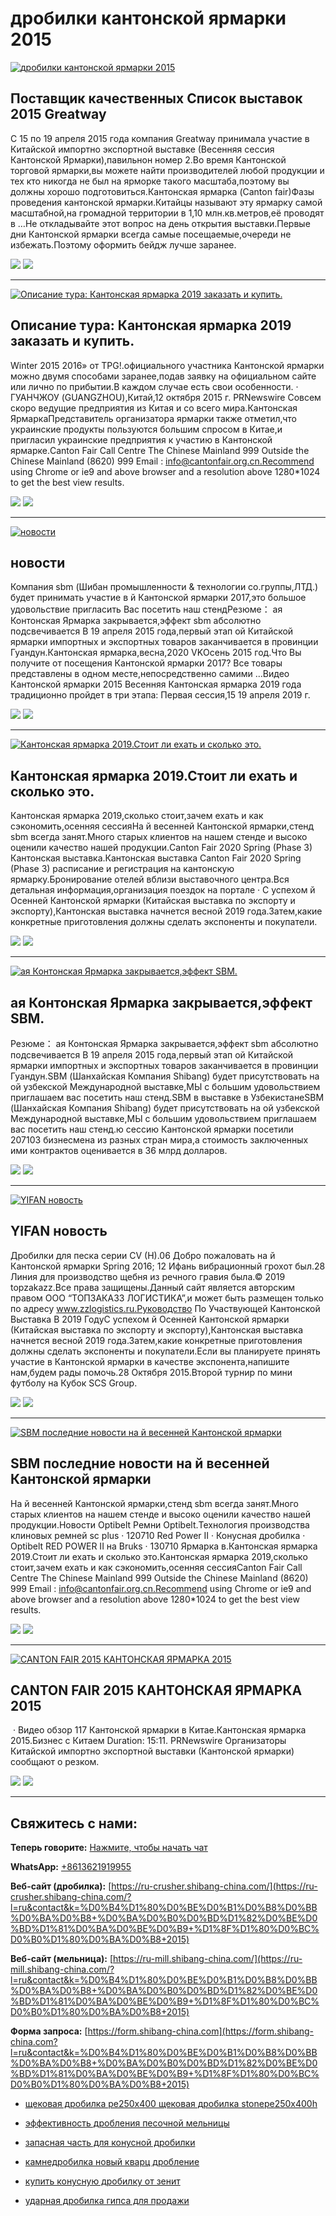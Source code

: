 # дробилки кантонской ярмарки 2015

<a href="https://swt.shibang-china.com/?l=ru&img&k=%D0%B4%D1%80%D0%BE%D0%B1%D0%B8%D0%BB%D0%BA%D0%B8+%D0%BA%D0%B0%D0%BD%D1%82%D0%BE%D0%BD%D1%81%D0%BA%D0%BE%D0%B9+%D1%8F%D1%80%D0%BC%D0%B0%D1%80%D0%BA%D0%B8+2015" target="_blank">![дробилки кантонской ярмарки 2015](http://static.shibang-china.com/all-800x300/477.jpg)</a>

## Поставщик качественных Список выставок 2015 Greatway
С 15 по 19 апреля 2015 года компания Greatway принимала участие в Китайской импортно экспортной выставке (Весенняя сессия Кантонской Ярмарки),павильнон номер 2.Во время Кантонской торговой ярмарки,вы можете найти производителей любой продукции и тех кто никогда не был на ярморке такого масштаба,поэтому вы должны хорошо подготовиться.Кантонская ярмарка (Canton fair)Фазы проведения кантонской ярмарки.Китайцы называют эту ярмарку самой масштабной,на громадной территории в 1,10 млн.кв.метров,её проводят в …Не откладывайте этот вопрос на день открытия выставки.Первые дни Кантонской ярмарки всегда самые посещаемые,очереди не избежать.Поэтому оформить бейдж лучше заранее.


<a href="https://whatsapp.shibangsoft.com/WhatsApp.php" target="_blank" title="WhatsApp">![](http://static.shibang-china.com/icon/whatsapp.png)</a> <a href="https://swt.shibang-china.com/?l=ru&icon&k=%D0%B4%D1%80%D0%BE%D0%B1%D0%B8%D0%BB%D0%BA%D0%B8+%D0%BA%D0%B0%D0%BD%D1%82%D0%BE%D0%BD%D1%81%D0%BA%D0%BE%D0%B9+%D1%8F%D1%80%D0%BC%D0%B0%D1%80%D0%BA%D0%B8+2015" target="_blank">![](http://static.shibang-china.com/icon/chat-ru.png)</a>

---

<a href="https://swt.shibang-china.com/?l=ru&img&k=%D0%B4%D1%80%D0%BE%D0%B1%D0%B8%D0%BB%D0%BA%D0%B8+%D0%BA%D0%B0%D0%BD%D1%82%D0%BE%D0%BD%D1%81%D0%BA%D0%BE%D0%B9+%D1%8F%D1%80%D0%BC%D0%B0%D1%80%D0%BA%D0%B8+2015" target="_blank">![Описание тура: Кантонская ярмарка 2019 заказать и купить.](http://static.shibang-china.com/all-800x300/581.jpg)</a>

## Описание тура: Кантонская ярмарка 2019 заказать и купить.
Winter 2015 2016&#187; от TPG!.официального участника Кантонской ярмарки можно двумя способами заранее,подав заявку на официальном сайте или лично по прибытии.В каждом случае есть свои особенности.&nbsp;&#0183;&#32;ГУАНЧЖОУ (GUANGZHOU),Китай,12 октября 2015 г. PRNewswire  Совсем скоро ведущие предприятия из Китая и со всего мира.Кантонская ЯрмаркаПредставитель организатора ярмарки также отметил,что украинские продукты пользуются большим спросом в Китае,и пригласил украинские предприятия к участию в Кантонской ярмарке.Canton Fair Call Centre The Chinese Mainland 999 Outside the Chinese Mainland (8620) 999 Email : info@cantonfair.org.cn.Recommend using Chrome or ie9 and above browser and a resolution above 1280*1024 to get the best view results.


<a href="https://whatsapp.shibangsoft.com/WhatsApp.php" target="_blank" title="WhatsApp">![](http://static.shibang-china.com/icon/whatsapp.png)</a> <a href="https://swt.shibang-china.com/?l=ru&icon&k=%D0%B4%D1%80%D0%BE%D0%B1%D0%B8%D0%BB%D0%BA%D0%B8+%D0%BA%D0%B0%D0%BD%D1%82%D0%BE%D0%BD%D1%81%D0%BA%D0%BE%D0%B9+%D1%8F%D1%80%D0%BC%D0%B0%D1%80%D0%BA%D0%B8+2015" target="_blank">![](http://static.shibang-china.com/icon/chat-ru.png)</a>

---

<a href="https://swt.shibang-china.com/?l=ru&img&k=%D0%B4%D1%80%D0%BE%D0%B1%D0%B8%D0%BB%D0%BA%D0%B8+%D0%BA%D0%B0%D0%BD%D1%82%D0%BE%D0%BD%D1%81%D0%BA%D0%BE%D0%B9+%D1%8F%D1%80%D0%BC%D0%B0%D1%80%D0%BA%D0%B8+2015" target="_blank">![новости](http://static.shibang-china.com/all-800x300/1475.jpg)</a>

## новости
Компания sbm (Шибан промышленности &amp; технологии co.группы,ЛТД.) будет принимать участие в й Кантонской ярмарки 2017,это большое удовольствие пригласить Вас посетить наш стендРезюме： ая Контонская Ярмарка закрывается,эффект sbm абсолютно подсвечивается В 19 апреля 2015 года,первый этап ой Китайской ярмарки импортных и экспортных товаров заканчивается в провинции Гуандун.Кантонская ярмарка,весна,2020 VKОсень 2015 год.Что Вы получите от посещения Кантонской ярмарки 2017? Все товары представлены в одном месте,непосредственно самими …Видео Кантонской ярмарки 2015 Весенняя Кантонская ярмарка 2019 года традиционно пройдет в три этапа: Первая сессия,15 19 апреля 2019 г.


<a href="https://whatsapp.shibangsoft.com/WhatsApp.php" target="_blank" title="WhatsApp">![](http://static.shibang-china.com/icon/whatsapp.png)</a> <a href="https://swt.shibang-china.com/?l=ru&icon&k=%D0%B4%D1%80%D0%BE%D0%B1%D0%B8%D0%BB%D0%BA%D0%B8+%D0%BA%D0%B0%D0%BD%D1%82%D0%BE%D0%BD%D1%81%D0%BA%D0%BE%D0%B9+%D1%8F%D1%80%D0%BC%D0%B0%D1%80%D0%BA%D0%B8+2015" target="_blank">![](http://static.shibang-china.com/icon/chat-ru.png)</a>

---

<a href="https://swt.shibang-china.com/?l=ru&img&k=%D0%B4%D1%80%D0%BE%D0%B1%D0%B8%D0%BB%D0%BA%D0%B8+%D0%BA%D0%B0%D0%BD%D1%82%D0%BE%D0%BD%D1%81%D0%BA%D0%BE%D0%B9+%D1%8F%D1%80%D0%BC%D0%B0%D1%80%D0%BA%D0%B8+2015" target="_blank">![Кантонская ярмарка 2019.Стоит ли ехать и сколько это.](http://static.shibang-china.com/all-800x300/1241.jpg)</a>

## Кантонская ярмарка 2019.Стоит ли ехать и сколько это.
Кантонская ярмарка 2019,сколько стоит,зачем ехать и как сэкономить,осенняя сессияНа й весенней Кантонской ярмарки,стенд sbm всегда занят.Много старых клиентов на нашем стенде и высоко оценили качество нашей продукции.Canton Fair 2020 Spring (Phase 3) Кантонская выставка.Кантонская выставка Canton Fair 2020 Spring (Phase 3) расписание и регистрация на кантонскую ярмарку.Бронирование отелей вблизи выставочного центра.Вся детальная информация,организация поездок на портале&nbsp;&#0183;&#32;С успехом й Осенней Кантонской ярмарки (Китайская выставка по экспорту и экспорту),Кантонская выставка начнется весной 2019 года.Затем,какие конкретные приготовления должны сделать экспоненты и покупатели.


<a href="https://whatsapp.shibangsoft.com/WhatsApp.php" target="_blank" title="WhatsApp">![](http://static.shibang-china.com/icon/whatsapp.png)</a> <a href="https://swt.shibang-china.com/?l=ru&icon&k=%D0%B4%D1%80%D0%BE%D0%B1%D0%B8%D0%BB%D0%BA%D0%B8+%D0%BA%D0%B0%D0%BD%D1%82%D0%BE%D0%BD%D1%81%D0%BA%D0%BE%D0%B9+%D1%8F%D1%80%D0%BC%D0%B0%D1%80%D0%BA%D0%B8+2015" target="_blank">![](http://static.shibang-china.com/icon/chat-ru.png)</a>

---

<a href="https://swt.shibang-china.com/?l=ru&img&k=%D0%B4%D1%80%D0%BE%D0%B1%D0%B8%D0%BB%D0%BA%D0%B8+%D0%BA%D0%B0%D0%BD%D1%82%D0%BE%D0%BD%D1%81%D0%BA%D0%BE%D0%B9+%D1%8F%D1%80%D0%BC%D0%B0%D1%80%D0%BA%D0%B8+2015" target="_blank">![ая Контонская Ярмарка закрывается,эффект SBM.](http://static.shibang-china.com/all-800x300/911.jpg)</a>

## ая Контонская Ярмарка закрывается,эффект SBM.
Резюме： ая Контонская Ярмарка закрывается,эффект sbm абсолютно подсвечивается В 19 апреля 2015 года,первый этап ой Китайской ярмарки импортных и экспортных товаров заканчивается в провинции Гуандун.SBM (Шанхайская Компания Shibang) будет присутствовать на ой узбекской Международной выставке,МЫ с большим удовольствием приглашаем вас посетить наш стенд.SBM в выставке в УзбекистанеSBM (Шанхайская Компания Shibang) будет присутствовать на ой узбекской Международной выставке,МЫ с большим удовольствием приглашаем вас посетить наш стенд.ю сессию Кантонской ярмарки посетили 207103 бизнесмена из разных стран мира,а стоимость заключенных ими контрактов оценивается в 36 млрд долларов.


<a href="https://whatsapp.shibangsoft.com/WhatsApp.php" target="_blank" title="WhatsApp">![](http://static.shibang-china.com/icon/whatsapp.png)</a> <a href="https://swt.shibang-china.com/?l=ru&icon&k=%D0%B4%D1%80%D0%BE%D0%B1%D0%B8%D0%BB%D0%BA%D0%B8+%D0%BA%D0%B0%D0%BD%D1%82%D0%BE%D0%BD%D1%81%D0%BA%D0%BE%D0%B9+%D1%8F%D1%80%D0%BC%D0%B0%D1%80%D0%BA%D0%B8+2015" target="_blank">![](http://static.shibang-china.com/icon/chat-ru.png)</a>

---

<a href="https://swt.shibang-china.com/?l=ru&img&k=%D0%B4%D1%80%D0%BE%D0%B1%D0%B8%D0%BB%D0%BA%D0%B8+%D0%BA%D0%B0%D0%BD%D1%82%D0%BE%D0%BD%D1%81%D0%BA%D0%BE%D0%B9+%D1%8F%D1%80%D0%BC%D0%B0%D1%80%D0%BA%D0%B8+2015" target="_blank">![YIFAN новость](http://static.shibang-china.com/all-800x300/104.jpg)</a>

## YIFAN новость
Дробилки для песка серии CV (H).06 Добро пожаловать на й Кантонской ярмарки Spring 2016; 12 Ифань вибрационный грохот был.28 Линия для производство щебня из речного гравия была.&#169; 2019 topzakazz.Все права защищены.Данный сайт является авторским правом ООО “ТОПЗАКАЗЗ ЛОГИСТИКА”,и может быть размещен только по адресу www.zzlogistics.ru.Руководство По Участвующей Кантонской Выставка В 2019 ГодуС успехом й Осенней Кантонской ярмарки (Китайская выставка по экспорту и экспорту),Кантонская выставка начнется весной 2019 года.Затем,какие конкретные приготовления должны сделать экспоненты и покупатели.Если вы планируете принять участие в Кантонской ярмарки в качестве экспонента,напишите нам,будем рады помочь.28 Октября 2015.Второй турнир по мини футболу на Кубок SCS Group.


<a href="https://whatsapp.shibangsoft.com/WhatsApp.php" target="_blank" title="WhatsApp">![](http://static.shibang-china.com/icon/whatsapp.png)</a> <a href="https://swt.shibang-china.com/?l=ru&icon&k=%D0%B4%D1%80%D0%BE%D0%B1%D0%B8%D0%BB%D0%BA%D0%B8+%D0%BA%D0%B0%D0%BD%D1%82%D0%BE%D0%BD%D1%81%D0%BA%D0%BE%D0%B9+%D1%8F%D1%80%D0%BC%D0%B0%D1%80%D0%BA%D0%B8+2015" target="_blank">![](http://static.shibang-china.com/icon/chat-ru.png)</a>

---

<a href="https://swt.shibang-china.com/?l=ru&img&k=%D0%B4%D1%80%D0%BE%D0%B1%D0%B8%D0%BB%D0%BA%D0%B8+%D0%BA%D0%B0%D0%BD%D1%82%D0%BE%D0%BD%D1%81%D0%BA%D0%BE%D0%B9+%D1%8F%D1%80%D0%BC%D0%B0%D1%80%D0%BA%D0%B8+2015" target="_blank">![SBM последние новости на й весенней Кантонской ярмарки](http://static.shibang-china.com/all-800x300/1304.jpg)</a>

## SBM последние новости на й весенней Кантонской ярмарки
На й весенней Кантонской ярмарки,стенд sbm всегда занят.Много старых клиентов на нашем стенде и высоко оценили качество нашей продукции.Новости Optibelt Ремни Optibelt.Технология производства клиновых ремней sc plus &#183; 120710 Red Power II &#183; Конусная дробилка &#183; Optibelt RED POWER II на Bruks &#183; 130710 Ярмарка в.Кантонская ярмарка 2019.Стоит ли ехать и сколько это.Кантонская ярмарка 2019,сколько стоит,зачем ехать и как сэкономить,осенняя сессияCanton Fair Call Centre The Chinese Mainland 999 Outside the Chinese Mainland (8620) 999 Email : info@cantonfair.org.cn.Recommend using Chrome or ie9 and above browser and a resolution above 1280*1024 to get the best view results.


<a href="https://whatsapp.shibangsoft.com/WhatsApp.php" target="_blank" title="WhatsApp">![](http://static.shibang-china.com/icon/whatsapp.png)</a> <a href="https://swt.shibang-china.com/?l=ru&icon&k=%D0%B4%D1%80%D0%BE%D0%B1%D0%B8%D0%BB%D0%BA%D0%B8+%D0%BA%D0%B0%D0%BD%D1%82%D0%BE%D0%BD%D1%81%D0%BA%D0%BE%D0%B9+%D1%8F%D1%80%D0%BC%D0%B0%D1%80%D0%BA%D0%B8+2015" target="_blank">![](http://static.shibang-china.com/icon/chat-ru.png)</a>

---

<a href="https://swt.shibang-china.com/?l=ru&img&k=%D0%B4%D1%80%D0%BE%D0%B1%D0%B8%D0%BB%D0%BA%D0%B8+%D0%BA%D0%B0%D0%BD%D1%82%D0%BE%D0%BD%D1%81%D0%BA%D0%BE%D0%B9+%D1%8F%D1%80%D0%BC%D0%B0%D1%80%D0%BA%D0%B8+2015" target="_blank">![CANTON FAIR 2015 КАНТОНСКАЯ ЯРМАРКА 2015](http://static.shibang-china.com/all-800x300/14.jpg)</a>

## CANTON FAIR 2015 КАНТОНСКАЯ ЯРМАРКА 2015
&nbsp;&#0183;&#32;Видео обзор 117 Кантонской ярмарки в Китае.Кантонская ярмарка 2015.Бизнес с Китаем Duration: 15:11. PRNewswire  Организаторы Китайской импортно экспортной выставки (Кантонской ярмарки) сообщают о резком.

<a href="https://whatsapp.shibangsoft.com/WhatsApp.php" target="_blank" title="WhatsApp">![](http://static.shibang-china.com/icon/whatsapp.png)</a> <a href="https://swt.shibang-china.com/?l=ru&icon&k=%D0%B4%D1%80%D0%BE%D0%B1%D0%B8%D0%BB%D0%BA%D0%B8+%D0%BA%D0%B0%D0%BD%D1%82%D0%BE%D0%BD%D1%81%D0%BA%D0%BE%D0%B9+%D1%8F%D1%80%D0%BC%D0%B0%D1%80%D0%BA%D0%B8+2015" target="_blank">![](http://static.shibang-china.com/icon/chat-ru.png)</a>

---
## Свяжитесь с нами:

**Теперь говорите:** [Нажмите, чтобы начать чат](https://swt.shibang-china.com?l=ru&contact&k=%D0%B4%D1%80%D0%BE%D0%B1%D0%B8%D0%BB%D0%BA%D0%B8+%D0%BA%D0%B0%D0%BD%D1%82%D0%BE%D0%BD%D1%81%D0%BA%D0%BE%D0%B9+%D1%8F%D1%80%D0%BC%D0%B0%D1%80%D0%BA%D0%B8+2015)

**WhatsApp:**  [+8613621919955](https://whatsapp.shibangsoft.com/WhatsApp.php)

**Веб-сайт (дробилка):** [https://ru-crusher.shibang-china.com/](https://ru-crusher.shibang-china.com/?l=ru&contact&k=%D0%B4%D1%80%D0%BE%D0%B1%D0%B8%D0%BB%D0%BA%D0%B8+%D0%BA%D0%B0%D0%BD%D1%82%D0%BE%D0%BD%D1%81%D0%BA%D0%BE%D0%B9+%D1%8F%D1%80%D0%BC%D0%B0%D1%80%D0%BA%D0%B8+2015)

**Веб-сайт (мельница):** [https://ru-mill.shibang-china.com/](https://ru-mill.shibang-china.com/?l=ru&contact&k=%D0%B4%D1%80%D0%BE%D0%B1%D0%B8%D0%BB%D0%BA%D0%B8+%D0%BA%D0%B0%D0%BD%D1%82%D0%BE%D0%BD%D1%81%D0%BA%D0%BE%D0%B9+%D1%8F%D1%80%D0%BC%D0%B0%D1%80%D0%BA%D0%B8+2015)

**Форма запроса:** [https://form.shibang-china.com](https://form.shibang-china.com?l=ru&contact&k=%D0%B4%D1%80%D0%BE%D0%B1%D0%B8%D0%BB%D0%BA%D0%B8+%D0%BA%D0%B0%D0%BD%D1%82%D0%BE%D0%BD%D1%81%D0%BA%D0%BE%D0%B9+%D1%8F%D1%80%D0%BC%D0%B0%D1%80%D0%BA%D0%B8+2015)

* [щековая дробилка pe250x400 щековая дробилка stonepe250x400h](../135/%D1%89%D0%B5%D0%BA%D0%BE%D0%B2%D0%B0%D1%8F%20%D0%B4%D1%80%D0%BE%D0%B1%D0%B8%D0%BB%D0%BA%D0%B0%20pe250x400%20%D1%89%D0%B5%D0%BA%D0%BE%D0%B2%D0%B0%D1%8F%20%D0%B4%D1%80%D0%BE%D0%B1%D0%B8%D0%BB%D0%BA%D0%B0%20stonepe250x400h.md)

* [эффективность дробления песочной мельницы](../134/%D1%8D%D1%84%D1%84%D0%B5%D0%BA%D1%82%D0%B8%D0%B2%D0%BD%D0%BE%D1%81%D1%82%D1%8C%20%D0%B4%D1%80%D0%BE%D0%B1%D0%BB%D0%B5%D0%BD%D0%B8%D1%8F%20%D0%BF%D0%B5%D1%81%D0%BE%D1%87%D0%BD%D0%BE%D0%B9%20%D0%BC%D0%B5%D0%BB%D1%8C%D0%BD%D0%B8%D1%86%D1%8B.md)

* [запасная часть для конусной дробилки](../133/%D0%B7%D0%B0%D0%BF%D0%B0%D1%81%D0%BD%D0%B0%D1%8F%20%D1%87%D0%B0%D1%81%D1%82%D1%8C%20%D0%B4%D0%BB%D1%8F%20%D0%BA%D0%BE%D0%BD%D1%83%D1%81%D0%BD%D0%BE%D0%B9%20%D0%B4%D1%80%D0%BE%D0%B1%D0%B8%D0%BB%D0%BA%D0%B8.md)

* [камнедробилка новый кварц дробление](../135/%D0%BA%D0%B0%D0%BC%D0%BD%D0%B5%D0%B4%D1%80%D0%BE%D0%B1%D0%B8%D0%BB%D0%BA%D0%B0%20%D0%BD%D0%BE%D0%B2%D1%8B%D0%B9%20%D0%BA%D0%B2%D0%B0%D1%80%D1%86%20%D0%B4%D1%80%D0%BE%D0%B1%D0%BB%D0%B5%D0%BD%D0%B8%D0%B5.md)

* [купить конусную дробилку от зенит](../132/%D0%BA%D1%83%D0%BF%D0%B8%D1%82%D1%8C%20%D0%BA%D0%BE%D0%BD%D1%83%D1%81%D0%BD%D1%83%D1%8E%20%D0%B4%D1%80%D0%BE%D0%B1%D0%B8%D0%BB%D0%BA%D1%83%20%D0%BE%D1%82%20%D0%B7%D0%B5%D0%BD%D0%B8%D1%82.md)

* [ударная дробилка гипса для продажи](../133/%D1%83%D0%B4%D0%B0%D1%80%D0%BD%D0%B0%D1%8F%20%D0%B4%D1%80%D0%BE%D0%B1%D0%B8%D0%BB%D0%BA%D0%B0%20%D0%B3%D0%B8%D0%BF%D1%81%D0%B0%20%D0%B4%D0%BB%D1%8F%20%D0%BF%D1%80%D0%BE%D0%B4%D0%B0%D0%B6%D0%B8.md)